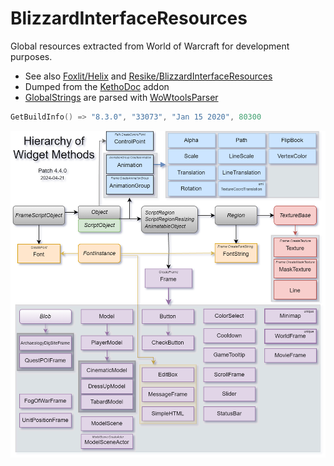 # BlizzardInterfaceResources
Global resources extracted from World of Warcraft for development purposes.
* See also [Foxlit/Helix](https://www.townlong-yak.com/framexml/) and [Resike/BlizzardInterfaceResources](https://github.com/Resike/BlizzardInterfaceResources)
* Dumped from the [KethoDoc](https://github.com/Ketho/KethoDoc) addon
* [GlobalStrings](https://wow.tools/dbc/?dbc=globalstrings) are parsed with [WoWtoolsParser](https://github.com/Ketho/WoWtoolsParser)
```lua
GetBuildInfo() => "8.3.0", "33073", "Jan 15 2020", 80300
```
![](https://raw.githubusercontent.com/Ketho/BlizzardInterfaceResources/live/Resources/WidgetHierarchy.png)
